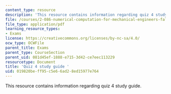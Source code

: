 ```yaml
---
content_type: resource
description: 'This resource contains information regarding quiz 4 study guide. '
file: /courses/2-086-numerical-computation-for-mechanical-engineers-fall-2012/019820beff95c5e66ad28ed15977e764_MIT2_086F12_quiz4_samples.pdf
file_type: application/pdf
learning_resource_types:
- Exams
license: https://creativecommons.org/licenses/by-nc-sa/4.0/
ocw_type: OCWFile
parent_title: Exams
parent_type: CourseSection
parent_uid: 081d45ef-1888-e715-3d42-ce7eec113229
resourcetype: Document
title: 'Quiz 4 study guide '
uid: 019820be-ff95-c5e6-6ad2-8ed15977e764
---
```

This resource contains information regarding quiz 4 study guide. 